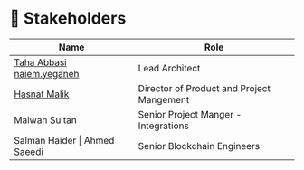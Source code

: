# 👥 Stakeholders

| **Name**                                                                                                                                                          | **Role**                                  |
| ----------------------------------------------------------------------------------------------------------------------------------------------------------------- | ----------------------------------------- |
| [Taha Abbasi](https://app.gitbook.com/u/gngqK95qbHXrmheVARR1PeP3vJn1 "mention") [naiem.yeganeh](https://app.gitbook.com/u/rJ7jDJJY9khFwQtRT8XsXqTe8Tn1 "mention") | Lead Architect                            |
| [Hasnat Malik](https://app.gitbook.com/u/CbySyM5PEpOiYuzXDc5JfRSZCZ72 "mention")                                                                                  | Director of Product and Project Mangement |
| Maiwan Sultan                                                                                                                                                     | Senior Project Manger - Integrations      |
| Salman Haider \| Ahmed Saeedi                                                                                                                                     | Senior Blockchain Engineers               |

